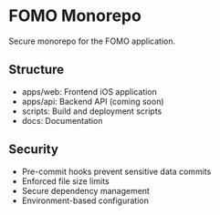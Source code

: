 # FOMO Monorepo

Secure monorepo for the FOMO application.

## Structure

- apps/web: Frontend iOS application
- apps/api: Backend API (coming soon)
- scripts: Build and deployment scripts
- docs: Documentation

## Security

- Pre-commit hooks prevent sensitive data commits
- Enforced file size limits
- Secure dependency management
- Environment-based configuration
